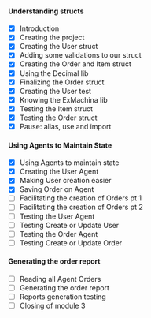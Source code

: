 #### Understanding structs

- [x] Introduction
- [x] Creating the project
- [x] Creating the User struct
- [x] Adding some validations to our struct
- [x] Creating the Order and Item struct
- [x] Using the Decimal lib
- [x] Finalizing the Order struct
- [x] Creating the User test
- [x] Knowing the ExMachina lib
- [x] Testing the Item struct
- [x] Testing the Order struct
- [x] Pause: alias, use and import

#### Using Agents to Maintain State

- [x] Using Agents to maintain state
- [x] Creating the User Agent
- [x] Making User creation easier
- [x] Saving Order on Agent
- [ ] Facilitating the creation of Orders pt 1
- [ ] Facilitating the creation of Orders pt 2
- [ ] Testing the User Agent
- [ ] Testing Create or Update User
- [ ] Testing the Order Agent
- [ ] Testing Create or Update Order

#### Generating the order report

- [ ] Reading all Agent Orders
- [ ] Generating the order report
- [ ] Reports generation testing
- [ ] Closing of module 3